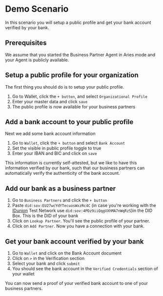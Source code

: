 # Demo Scenario

In this scenario you will setup a public profile and get your bank account verified by your bank.

## Prerequisites 
We assume that you started the Business Partner Agent in Aries mode and your Agent is publicly available.

## Setup a public profile for your organization

The first thing you should do is to setup your public profile.

1. Go to Wallet, click the `+ button`, and select `Organizational Profile`
2. Enter your master data and click `save`
3. The public profile is now available for your business partners

## Add a bank account to your public profile

Next we add some bank account information

1. Go to `Wallet`, click the `+ button` and select `Bank Account`
2. Set the visible in public profile toggle to true
3. Enter your IBAN and BIC and click on `save`

This information is currently self-attested, but we like to have this information verified by our bank, such that our business partners can automatically verify the authenticity of the bank account.

## Add our bank as a business partner

1. Go to `Business Partners` and click the `+ button`
2. Paste `did:sov:EU27wcYdYTecuosWxzRc4C` (in case you're working with the [IDunion](https://idunion.org/) Test Network use `did:sov:4PDz9iiQqgVXhMA7nWqRzS`)in the DID Box. This is the DID of your bank
3. Click on `Lookup Partner`. You'll see the public profile of your partner.
4. Click on `Add Partner`. Now you have a connection with your bank.


## Get your bank account verified by your bank

1. Go to `Wallet` and click on the Bank Account document
2. Click on `>` in the Verification section
3. Select your bank and click `submit`
4. You should see the bank account in the `Verified Credentials` section of your wallet
   
   
You can now send a proof of your verified bank account to one of your business partners.